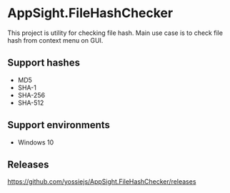# AppSight.FileHashChecker
This project is utility for checking file hash. Main use case is to check file hash from context menu on GUI.

## Support hashes
- MD5
- SHA-1
- SHA-256
- SHA-512

## Support environments
- Windows 10

## Releases
https://github.com/yossiejs/AppSight.FileHashChecker/releases
